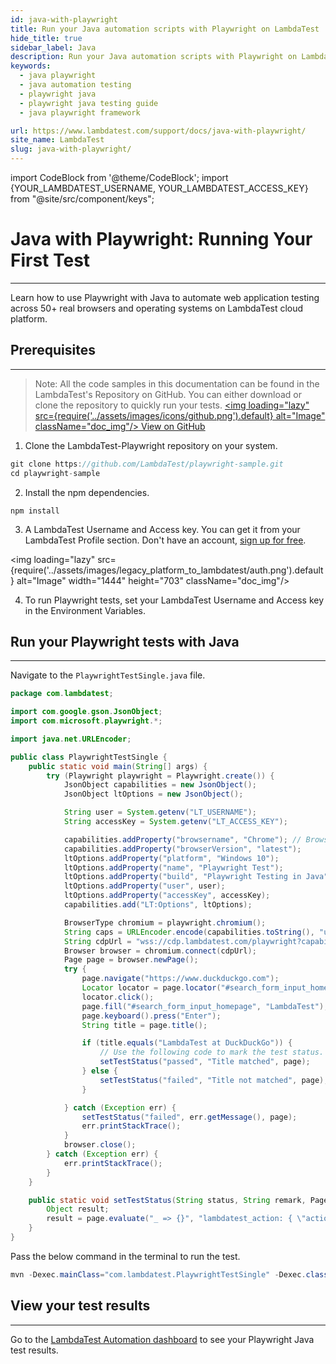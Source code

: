 ```yaml
---
id: java-with-playwright
title: Run your Java automation scripts with Playwright on LambdaTest
hide_title: true
sidebar_label: Java
description: Run your Java automation scripts with Playwright on LambdaTest scalable cloud grid of 50+ real desktop browsers and operating systems.
keywords:
  - java playwright
  - java automation testing
  - playwright java
  - playwright java testing guide
  - java playwright framework

url: https://www.lambdatest.com/support/docs/java-with-playwright/
site_name: LambdaTest
slug: java-with-playwright/
---
```


import CodeBlock from '@theme/CodeBlock';
import {YOUR_LAMBDATEST_USERNAME, YOUR_LAMBDATEST_ACCESS_KEY} from "@site/src/component/keys";

<script type="application/ld+json"
      dangerouslySetInnerHTML={{ __html: JSON.stringify({
       "@context": "https://schema.org",
        "@type": "BreadcrumbList",
        "itemListElement": [{
          "@type": "ListItem",
          "position": 1,
          "name": "Home",
          "item": "https://www.lambdatest.com"
        },{
          "@type": "ListItem",
          "position": 2,
          "name": "Support",
          "item": "https://www.lambdatest.com/support/docs/"
        },{
          "@type": "ListItem",
          "position": 3,
          "name": "Java with Playwright",
          "item": "https://www.lambdatest.com/support/docs/java-with-playwright/"
        }]
      })
    }}
></script>

# Java with Playwright: Running Your First Test
* * *

Learn how to use Playwright with Java to automate web application testing across 50+ real browsers and operating systems on LambdaTest cloud platform.


## Prerequisites
***

>Note: All the code samples in this documentation can be found in the LambdaTest's Repository on GitHub. You can either download or clone the repository to quickly run your tests.
<a href="https://github.com/LambdaTest/playwright-sample/tree/main/playwright-java" className="github__anchor"><img loading="lazy" src={require('../assets/images/icons/github.png').default} alt="Image"  className="doc_img"/> View on GitHub</a>

1. Clone the LambdaTest-Playwright repository on your system.

```js
git clone https://github.com/LambdaTest/playwright-sample.git
cd playwright-sample
```

2. Install the npm dependencies.

```
npm install
```

3. A LambdaTest Username and Access key. You can get it from your LambdaTest Profile section. Don't have an account, [sign up for free](https://accounts.lambdatest.com/register).

<img loading="lazy" src={require('../assets/images/legacy_platform_to_lambdatest/auth.png').default} alt="Image" width="1444" height="703"  className="doc_img"/>

4. To run Playwright tests, set your LambdaTest Username and Access key in the Environment Variables.


## Run your Playwright tests with Java
---

Navigate to the `PlaywrightTestSingle.java` file.

```java
package com.lambdatest;

import com.google.gson.JsonObject;
import com.microsoft.playwright.*;

import java.net.URLEncoder;

public class PlaywrightTestSingle {
    public static void main(String[] args) {
        try (Playwright playwright = Playwright.create()) {
            JsonObject capabilities = new JsonObject();
            JsonObject ltOptions = new JsonObject();

            String user = System.getenv("LT_USERNAME");
            String accessKey = System.getenv("LT_ACCESS_KEY");

            capabilities.addProperty("browsername", "Chrome"); // Browsers allowed: `Chrome`, `MicrosoftEdge`, `pw-chromium`, `pw-firefox` and `pw-webkit`
            capabilities.addProperty("browserVersion", "latest");
            ltOptions.addProperty("platform", "Windows 10");
            ltOptions.addProperty("name", "Playwright Test");
            ltOptions.addProperty("build", "Playwright Testing in Java");
            ltOptions.addProperty("user", user);
            ltOptions.addProperty("accessKey", accessKey);
            capabilities.add("LT:Options", ltOptions);

            BrowserType chromium = playwright.chromium();
            String caps = URLEncoder.encode(capabilities.toString(), "utf-8");
            String cdpUrl = "wss://cdp.lambdatest.com/playwright?capabilities=" + capabilities;
            Browser browser = chromium.connect(cdpUrl);
            Page page = browser.newPage();
            try {
                page.navigate("https://www.duckduckgo.com");
                Locator locator = page.locator("#search_form_input_homepage");
                locator.click();
                page.fill("#search_form_input_homepage", "LambdaTest");
                page.keyboard().press("Enter");
                String title = page.title();

                if (title.equals("LambdaTest at DuckDuckGo")) {
                    // Use the following code to mark the test status.
                    setTestStatus("passed", "Title matched", page);
                } else {
                    setTestStatus("failed", "Title not matched", page);
                }

            } catch (Exception err) {
                setTestStatus("failed", err.getMessage(), page);
                err.printStackTrace();
            }
            browser.close();
        } catch (Exception err) {
            err.printStackTrace();
        }
    }

    public static void setTestStatus(String status, String remark, Page page) {
        Object result;
        result = page.evaluate("_ => {}", "lambdatest_action: { \"action\": \"setTestStatus\", \"arguments\": { \"status\": \"" + status + "\", \"remark\": \"" + remark + "\"}}");
    }
}
```

Pass the below command in the terminal to run the test.

```java
mvn -Dexec.mainClass="com.lambdatest.PlaywrightTestSingle" -Dexec.classpathScope=test test-compile exec:java
```

## View your test results
---

Go to the [LambdaTest Automation dashboard](https://automation.lambdatest.com/build) to see your Playwright Java test results.




